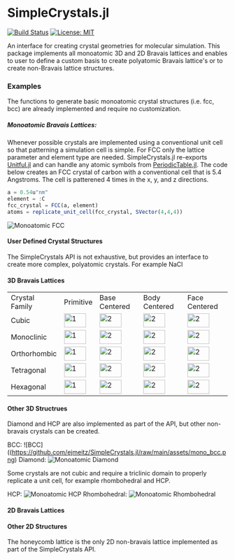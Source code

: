 # SimpleCrystals.jl

[![Build Status](https://ci.appveyor.com/api/projects/status/kd016pcm9epk1xk9?svg=true)](https://ci.appveyor.com/project/ejmeitz/simplecrystals-jl)
[![License: MIT](https://img.shields.io/badge/License-MIT-green.svg)](https://opensource.org/licenses/MIT)
<!-- [![Latest release](https://img.shields.io/github/release/ejmeitz/SimpleCrystals.jl.svg)](https://github.com/ejmeitz/SimpleCrystals.jl/releases/latest)
[![Documentation stable](https://img.shields.io/badge/docs-stable-blue.svg)](https://JuliaMolSim.github.io/Molly.jl/stable)-->

 An interface for creating crystal geometries for molecular simulation. This package implements all monoatomic 3D and 2D Bravais lattices and enables to user to define a custom basis to create polyatomic Bravais lattice's or to create non-Bravais lattice structures.

 ### Examples

The functions to generate basic monoatomic crystal structures (i.e. fcc, bcc) are already implemented and require no customization.

##### Monoatomic Bravais Lattices:
Whenever possible crystals are implemented using a conventional unit cell so that patterning a simulation cell is simple. For FCC only the lattice parameter and element type are needed. SimpleCrystals.jl re-exports [Unitful.jl](https://painterqubits.github.io/Unitful.jl/stable/) and can handle any atomic symbols from [PeriodicTable.jl](https://github.com/JuliaPhysics/PeriodicTable.jl). The code below creates an FCC crystal of carbon with a conventional cell that is 5.4 Angstroms. The cell is patterened 4 times in the x, y, and z directions.

```julia
a = 0.54u"nm"
element = :C
fcc_crystal = FCC(a, element)
atoms = replicate_unit_cell(fcc_crystal, SVector(4,4,4))
```
![Monoatomic FCC](https://github.com/ejmeitz/SimpleCrystals.jl/raw/main/assets/mono_fcc.png)

#### User Defined Crystal Structures
The SimpleCrystals API is not exhaustive, but provides an interface to create more complex, polyatomic crystals. For example NaCl




#### 3D Bravais Lattices
<table>
    <tr>
        <td>Crystal Family</td>
        <td>Primitive</td>
        <td>Base Centered</td>
        <td>Body Centered</td>
        <td>Face Centered</td>
    </tr>
    <tr>
        <td>Cubic</td>
        <td> <img src="https://github.com/ejmeitz/SimpleCrystals.jl/raw/main/assets/mono_fcc.png" alt="1" width = 50px height = 32px> </td>
        <td> <img src="https://github.com/ejmeitz/SimpleCrystals.jl/raw/main/assets/mono_fcc.png" alt="2" width = 50px height = 32px> </td>
        <td> <img src="https://github.com/ejmeitz/SimpleCrystals.jl/raw/main/assets/mono_fcc.png" alt="2" width = 50px height = 32px> </td>
        <td> <img src="https://github.com/ejmeitz/SimpleCrystals.jl/raw/main/assets/mono_fcc.png" alt="2" width = 50px height = 32px> </td>
    </tr>
    <tr>
        <td>Monoclinic</td>
        <td> <img src="https://github.com/ejmeitz/SimpleCrystals.jl/raw/main/assets/mono_fcc.png" alt="1" width = 50px height = 32px> </td>
        <td> <img src="https://github.com/ejmeitz/SimpleCrystals.jl/raw/main/assets/mono_fcc.png" alt="2" width = 50px height = 32px> </td>
        <td> <img src="https://github.com/ejmeitz/SimpleCrystals.jl/raw/main/assets/mono_fcc.png" alt="2" width = 50px height = 32px> </td>
        <td> <img src="https://github.com/ejmeitz/SimpleCrystals.jl/raw/main/assets/mono_fcc.png" alt="2" width = 50px height = 32px> </td>
    </tr>
    <tr>
        <td>Orthorhombic</td>
        <td> <img src="https://github.com/ejmeitz/SimpleCrystals.jl/raw/main/assets/mono_fcc.png" alt="1" width = 50px height = 32px> </td>
        <td> <img src="https://github.com/ejmeitz/SimpleCrystals.jl/raw/main/assets/mono_fcc.png" alt="2" width = 50px height = 32px> </td>
        <td> <img src="https://github.com/ejmeitz/SimpleCrystals.jl/raw/main/assets/mono_fcc.png" alt="2" width = 50px height = 32px> </td>
        <td> <img src="https://github.com/ejmeitz/SimpleCrystals.jl/raw/main/assets/mono_fcc.png" alt="2" width = 50px height = 32px> </td>
    </tr>
    <tr>
        <td>Tetragonal</td>
        <td> <img src="https://github.com/ejmeitz/SimpleCrystals.jl/raw/main/assets/mono_fcc.png" alt="1" width = 50px height = 32px> </td>
        <td> <img src="https://github.com/ejmeitz/SimpleCrystals.jl/raw/main/assets/mono_fcc.png" alt="2" width = 50px height = 32px> </td>
        <td> <img src="https://github.com/ejmeitz/SimpleCrystals.jl/raw/main/assets/mono_fcc.png" alt="2" width = 50px height = 32px> </td>
        <td> <img src="https://github.com/ejmeitz/SimpleCrystals.jl/raw/main/assets/mono_fcc.png" alt="2" width = 50px height = 32px> </td>
    </tr>
    <tr>
        <td>Hexagonal</td>
        <td> <img src="https://github.com/ejmeitz/SimpleCrystals.jl/raw/main/assets/mono_fcc.png" alt="1" width = 50px height = 32px> </td>
        <td> <img src="https://github.com/ejmeitz/SimpleCrystals.jl/raw/main/assets/mono_fcc.png" alt="2" width = 50px height = 32px> </td>
        <td> <img src="https://github.com/ejmeitz/SimpleCrystals.jl/raw/main/assets/mono_fcc.png" alt="2" width = 50px height = 32px> </td>
        <td> <img src="https://github.com/ejmeitz/SimpleCrystals.jl/raw/main/assets/mono_fcc.png" alt="2" width = 50px height = 32px> </td>
    </tr>

</table>

#### Other 3D Structrues
Diamond and HCP are also implemented as part of the API, but other non-bravais crystals can be created. 

BCC:
![BCC]((https://github.com/ejmeitz/SimpleCrystals.jl/raw/main/assets/mono_bcc.png)
Diamond:
![Monoatomic Diamond](https://github.com/ejmeitz/SimpleCrystals.jl/raw/main/assets/mono_diamond.png)

Some crystals are not cubic and require a triclinic domain to properly replicate a unit cell, for example rhombohedral and HCP.

HCP:
![Monoatomic HCP](https://github.com/ejmeitz/SimpleCrystals.jl/raw/main/assets/mono_hcp.png)
Rhombohedral:
![Monoatomic Rhombohedral](https://github.com/ejmeitz/SimpleCrystals.jl/raw/main/assets/mono_rhomb.png)

#### 2D Bravais Lattices

#### Other 2D Structures
The honeycomb lattice is the only 2D non-bravais lattice implemented as part of the SimpleCrystals API.